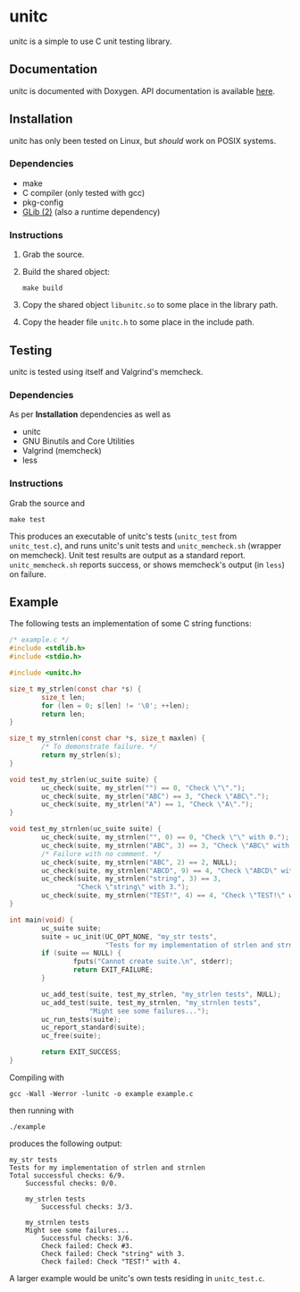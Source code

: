 # unitc

unitc is a simple to use C unit testing library.

## Documentation
unitc is documented with Doxygen. API documentation is available
[here](http://mbarbar.github.io/unitc/doc/unitc_8h.html).

## Installation
unitc has only been tested on Linux, but *should* work on POSIX systems.

### Dependencies
* make
* C compiler (only tested with gcc)
* pkg-config
* [GLib (2)](https://developer.gnome.org/glib/) (also a runtime dependency)

### Instructions
1. Grab the source.
2. Build the shared object:
   ```
   make build
   ```

3. Copy the shared object `libunitc.so` to some place in the library path.
4. Copy the header file `unitc.h` to some place in the include path.

## Testing
unitc is tested using itself and Valgrind's memcheck.

### Dependencies
As per **Installation** dependencies as well as

* unitc
* GNU Binutils and Core Utilities
* Valgrind (memcheck)
* less

### Instructions
Grab the source and
```
make test
```

This produces an executable of unitc's tests (`unitc_test` from `unitc_test.c`),
and runs unitc's unit tests and `unitc_memcheck.sh` (wrapper on memcheck).
Unit test results are output as a standard report. `unitc_memcheck.sh`
reports success, or shows memcheck's output (in `less`) on failure.

## Example
The following tests an implementation of some C string functions:
```c
/* example.c */
#include <stdlib.h>
#include <stdio.h>

#include <unitc.h>

size_t my_strlen(const char *s) {
        size_t len;
        for (len = 0; s[len] != '\0'; ++len);
        return len;
}

size_t my_strnlen(const char *s, size_t maxlen) {
        /* To demonstrate failure. */
        return my_strlen(s);
}

void test_my_strlen(uc_suite suite) {
        uc_check(suite, my_strlen("") == 0, "Check \"\".");
        uc_check(suite, my_strlen("ABC") == 3, "Check \"ABC\".");
        uc_check(suite, my_strlen("A") == 1, "Check \"A\".");
}

void test_my_strnlen(uc_suite suite) {
        uc_check(suite, my_strnlen("", 0) == 0, "Check \"\" with 0.");
        uc_check(suite, my_strnlen("ABC", 3) == 3, "Check \"ABC\" with 3.");
        /* Failure with no comment. */
        uc_check(suite, my_strnlen("ABC", 2) == 2, NULL);
        uc_check(suite, my_strnlen("ABCD", 9) == 4, "Check \"ABCD\" with 9.");
        uc_check(suite, my_strnlen("string", 3) == 3,
                 "Check \"string\" with 3.");
        uc_check(suite, my_strnlen("TEST!", 4) == 4, "Check \"TEST!\" with 4.");
}

int main(void) {
        uc_suite suite;
        suite = uc_init(UC_OPT_NONE, "my_str tests",
                        "Tests for my implementation of strlen and strnlen");
        if (suite == NULL) {
                fputs("Cannot create suite.\n", stderr);
                return EXIT_FAILURE;
        }

        uc_add_test(suite, test_my_strlen, "my_strlen tests", NULL);
        uc_add_test(suite, test_my_strnlen, "my_strnlen tests",
                    "Might see some failures...");
        uc_run_tests(suite);
        uc_report_standard(suite);
        uc_free(suite);

        return EXIT_SUCCESS;
}
```

Compiling with
```
gcc -Wall -Werror -lunitc -o example example.c
```
then running with
```
./example
```

produces the following output:
```
my_str tests
Tests for my implementation of strlen and strnlen
Total successful checks: 6/9.
    Successful checks: 0/0.

    my_strlen tests
        Successful checks: 3/3.

    my_strnlen tests
    Might see some failures...
        Successful checks: 3/6.
        Check failed: Check #3.
        Check failed: Check "string" with 3.
        Check failed: Check "TEST!" with 4.
```

A larger example would be unitc's own tests residing in `unitc_test.c`.
